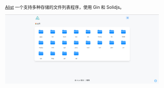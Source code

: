 <!-- 这里写应用的【介绍信息】 -->

[Alist](https://alist.nn.ci/zh/) 一个支持多种存储的文件列表程序，使用 Gin 和 Solidjs。
  
![screenshots](https://raw.githubusercontent.com/quicklyon/alist-docker/master/.template/alist_screenshot.png)
